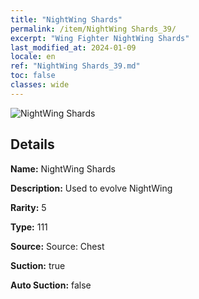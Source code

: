 ```yaml
---
title: "NightWing Shards"
permalink: /item/NightWing Shards_39/
excerpt: "Wing Fighter NightWing Shards"
last_modified_at: 2024-01-09
locale: en
ref: "NightWing Shards_39.md"
toc: false
classes: wide
---
```



 ![NightWing Shards](/images/item/NightWing_Shards_p.png)



## Details

 **Name:** NightWing Shards 

 **Description:** Used to evolve NightWing

 **Rarity:** 5 

 **Type:** 111 

 **Source:** Source: Chest 

 **Suction:** true 

 **Auto Suction:** false 


